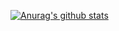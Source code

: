 [![Anurag's github stats](https://github-readme-stats.vercel.app/api?username=MartinHahner88&hide_border=true&show_icons=true&line_height=30&hide=stars,commits)](https://github.com/MartinHahner88)

<!--
**MartinHahner88/MartinHahner88** is a ✨ _special_ ✨ repository because its `README.md` (this file) appears on your GitHub profile.

Here are some ideas to get you started:

- 🔭 I’m currently working on ...
- 🌱 I’m currently learning ...
- 👯 I’m looking to collaborate on ...
- 🤔 I’m looking for help with ...
- 💬 Ask me about ...
- 📫 How to reach me: ...
- 😄 Pronouns: ...
- ⚡ Fun fact: ...
-->
